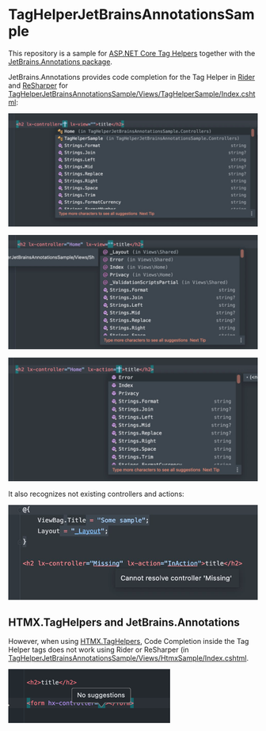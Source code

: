# TagHelperJetBrainsAnnotationsSample

This repository is a sample for [ASP.NET Core Tag Helpers](https://docs.microsoft.com/en-us/aspnet/core/mvc/views/tag-helpers/intro?view=aspnetcore-6.0) together with the [JetBrains.Annotations package](https://www.nuget.org/packages/JetBrains.Annotations/).

JetBrains.Annotations provides code completion for the Tag Helper in [Rider](https://www.jetbrains.com/rider/) and [ReSharper](https://www.jetbrains.com/resharper/) for [TagHelperJetBrainsAnnotationsSample/Views/TagHelperSample/Index.cshtml](blob/main/TagHelperJetBrainsAnnotationsSample/Views/TagHelperSample/Index.cshtml):

![img.png](assets/img.png)

![img_1.png](assets/img_1.png)

![img_2.png](assets/img_2.png)

It also recognizes not existing controllers and actions:

![img_3.png](assets/img_3.png)

## HTMX.TagHelpers and JetBrains.Annotations

However, when using [HTMX.TagHelpers](https://www.nuget.org/packages/Htmx.TagHelpers/), Code Completion inside the Tag Helper tags does not work using Rider or ReSharper (in [TagHelperJetBrainsAnnotationsSample/Views/HtmxSample/Index.cshtml](blob/main/TagHelperJetBrainsAnnotationsSample/Views/HtmxSample/Index.cshtml).

![img4.png](assets/img4.png)